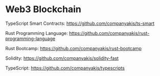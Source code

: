 # Web3 Blockchain

TypeScript Smart Contracts:
https://github.com/companyakis/ts-smart

Rust Programming Language:
https://github.com/companyakis/rust-programming-language

Rust Bootcamp:
https://github.com/companyakis/rust-bootcamp

Solidity:
https://github.com/companyakis/solidity-fast

TypeScript:
https://github.com/companyakis/typescripts




